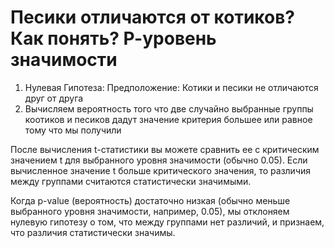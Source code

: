 # Песики отличаются от котиков? Как понять? Р-уровень значимости
1) Нулевая Гипотеза: Предположение: Котики и песики не отличаются друг от друга
2) Вычисляем вероятность того что две случайно выбранные группы коотиков и песиков дадут значение критерия большее или равное тому что мы получили


После вычисления t-статистики вы можете сравнить ее с критическим значением t для выбранного уровня значимости (обычно 0.05). Если вычисленное значение t больше критического значения, то различия между группами считаются статистически значимыми.

Когда p-value (вероятность) достаточно низкая (обычно меньше выбранного уровня значимости, например, 0.05), мы отклоняем нулевую гипотезу о том, что между группами нет различий, и признаем, что различия статистически значимы.


